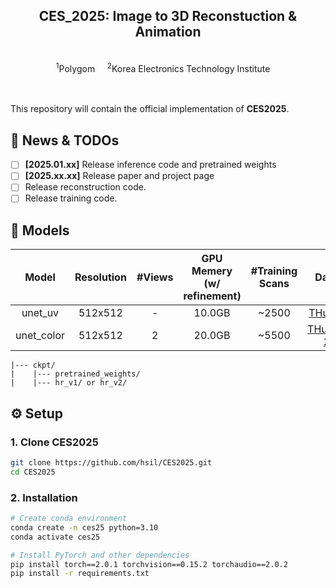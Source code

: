 <p align="center">

  <h2 align="center">CES_2025: Image to 3D Reconstuction & Animation </h2>
  <p align="center">
    <br>
    <sup>1</sup>Polygom &nbsp;&nbsp;&nbsp; <sup>2</sup>Korea Electronics Technology Institute &nbsp;&nbsp;&nbsp;
    <br>
    </br>
  </p>
    </p>

<div align="left">
  <br>
  This repository will contain the official implementation of <strong>CES2025</strong>.
</div>


## 📣 News & TODOs
- [ ] **[2025.01.xx]** Release inference code and pretrained weights
- [ ] **[2025.xx.xx]** Release paper and project page
- [ ] Release reconstruction code.
- [ ] Release training code.

## 🧰 Models

|Model        | Resolution|#Views    |GPU Memery<br>(w/ refinement)|#Training Scans|Datasets|
|:-----------:|:---------:|:--------:|:--------:|:--------:|:--------:|
|unet_uv      |512x512    |-         |10.0GB    |~2500     |[THuman2.1](https://github.com/ytrock/THuman2.0-Dataset)|
|unet_color   |512x512    |2         |20.0GB    |~5500     |[THuman2.1](https://github.com/ytrock/THuman2.0-Dataset), [2K2K](https://github.com/SangHunHan92/2K2K)|

```
|--- ckpt/
|    |--- pretrained_weights/
|    |--- hr_v1/ or hr_v2/
```


## ⚙️ Setup
### 1. Clone CES2025
```bash
git clone https://github.com/hsil/CES2025.git
cd CES2025
```

### 2. Installation
```bash
# Create conda environment
conda create -n ces25 python=3.10
conda activate ces25

# Install PyTorch and other dependencies
pip install torch==2.0.1 torchvision==0.15.2 torchaudio==2.0.2
pip install -r requirements.txt

```

